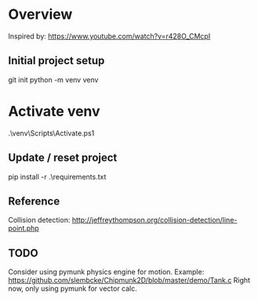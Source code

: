 # Overview

Inspired by: https://www.youtube.com/watch?v=r428O_CMcpI

## Initial project setup

git init
python -m venv venv
# Activate venv
.\venv\Scripts\Activate.ps1

## Update / reset project

pip install -r .\requirements.txt

## Reference

Collision detection: http://jeffreythompson.org/collision-detection/line-point.php

## TODO

Consider using pymunk physics engine for motion. Example:
https://github.com/slembcke/Chipmunk2D/blob/master/demo/Tank.c
Right now, only using pymunk for vector calc.